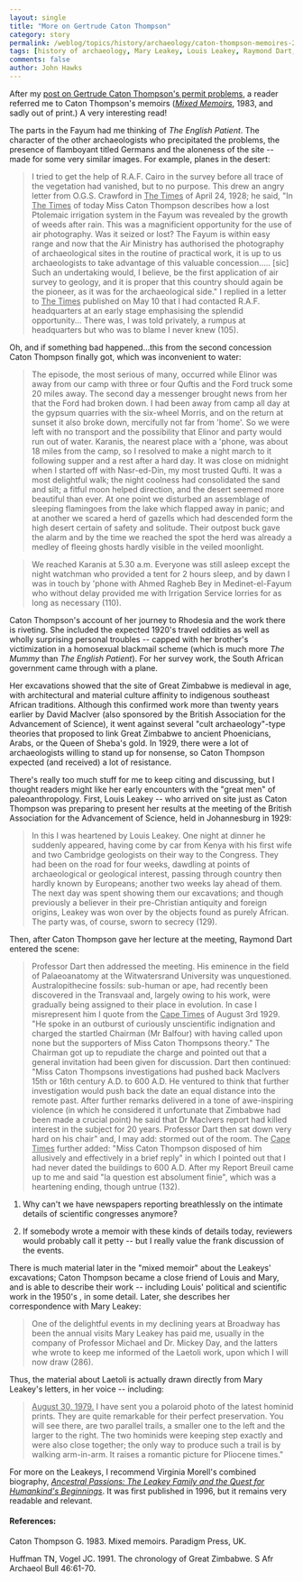 ```yaml
---
layout: single 
title: "More on Gertrude Caton Thompson" 
category: story
permalink: /weblog/topics/history/archaeology/caton-thompson-memoires-2009.html
tags: [history of archaeology, Mary Leakey, Louis Leakey, Raymond Dart, history of paleontology] 
comments: false 
author: John Hawks 
---
```


After my <a href="http://johnhawks.net/node/2132">post on Gertrude Caton Thompson's permit problems</a>, a reader referred me to Caton Thompson's memoirs (<a href="http://www.amazon.com/gp/product/0950610429?ie=UTF8&tag=johnhawksanth-20&linkCode=as2&camp=1789&creative=390957&creativeASIN=0950610429"><i>Mixed Memoirs</i></a>, 1983, and sadly out of print.) A very interesting read! 

The parts in the Fayum had me thinking of <i>The English Patient</i>. The character of the other archaeologists who precipitated the problems, the presence of flamboyant titled Germans and the aloneness of the site -- made for some very similar images. For example, planes in the desert: 

<blockquote>I tried to get the help of R.A.F. Cairo in the survey before all trace of the vegetation had vanished, but to no purpose. This drew an angry letter from O.G.S. Crawford in <u>The Times</u> of April 24, 1928; he said, "In <u>The Times</u> of today Miss Caton Thompson describes how a lost Ptolemaic irrigation system in the Fayum was revealed by the growth of weeds after rain. This was a magnificient opportunity for the use of air photography. Was it seized or lost? The Fayum is within easy range and now that the Air Ministry has authorised the photography of archaeological sites in the routine of practical work, it is up to us archaeologists to take advantage of this valuable concession..... [sic] Such an undertaking would, I believe, be the first application of air survey to geology, and it is proper that this country should again be the pioneer, as it was for the archaeological side." I replied in a letter to <u>The Times</u> published on May 10 that I had contacted R.A.F. headquarters at an early stage emphasising the splendid opportunity... There was, I was told privately, a rumpus at headquarters but who was to blame I never knew (105).</blockquote>

Oh, and if something bad happened...this from the second concession Caton Thompson finally got, which was inconvenient to water:

<blockquote>The episode, the most serious of many, occurred while Elinor was away from our camp with three or four Quftis and the Ford truck some 20 miles away. The second day a messenger brought news from her that the Ford had broken down. I had been away from camp all day at the gypsum quarries with the six-wheel Morris, and on the return at sunset it also broke down, mercifully not far from 'home'. So we were left with no transport and the possibility that Elinor and party would run out of water. Karanis, the nearest place with a 'phone, was about 18 miles from the camp, so I resolved to make a night march to it following supper and a rest after a hard day. It was close on midnight when I started off with Nasr-ed-Din, my most trusted Qufti. It was a most delightful walk; the night coolness had consolidated the sand and silt; a fitful moon helped direction, and the desert seemed more beautiful than ever. At one point we disturbed an assemblage of sleeping flamingoes from the lake which flapped away in panic; and at another we scared a herd of gazells which had descended form the high desert certain of safety and solitude. Their outpost buck gave the alarm and by the time we reached the spot the herd was already a medley of fleeing ghosts hardly visible in the veiled moonlight.</blockquote>

<blockquote>We reached Karanis at 5.30 a.m. Everyone was still asleep except the night watchman who provided a tent for 2 hours sleep, and by dawn I was in touch by 'phone with Ahmed Ragheb Bey in Medinet-el-Fayum who without delay provided me with Irrigation Service lorries for as long as necessary (110).</blockquote>

Caton Thompson's account of her journey to Rhodesia and the work there is riveting. She included the expected 1920's travel oddities as well as wholly surprising personal troubles -- capped with her brother's victimization in a homosexual blackmail scheme (which is much more <i>The Mummy</i> than <i>The English Patient</i>). For her survey work, the South African government came through with a plane. 

Her excavations showed that the site of Great Zimbabwe is medieval in age, with architectural and material culture affinity to indigenous southeast African traditions. Although this confirmed work more than twenty years earlier by David MacIver (also sponsored by the British Association for the Advancement of Science), it went against several "cult archaeology"-type theories that proposed to link Great Zimbabwe to ancient Phoenicians, Arabs, or the Queen of Sheba's gold. In 1929, there were a lot of archaeologists willing to stand up for nonsense, so Caton Thompson expected (and received) a lot of resistance. 

There's really too much stuff for me to keep citing and discussing, but I thought readers might like her early encounters with the "great men" of paleoanthropology. First, Louis Leakey -- who arrived on site just as Caton Thompson was preparing to present her results at the meeting of the British Association for the Advancement of Science, held in Johannesburg in 1929:

<blockquote>In this I was heartened by Louis Leakey. One night at dinner he suddenly appeared, having come by car from Kenya with his first wife and two Cambridge geologists on their way to the Congress. They had been on the road for four weeks, dawdling at points of archaeological or geological interest, passing through country then hardly known by Europeans; another two weeks lay ahead of them. The next day was spent showing them our excavations; and though previously a believer in their pre-Christian antiquity and foreign origins, Leakey was won over by the objects found as purely African. The party was, of course, sworn to secrecy (129).</blockquote>


Then, after Caton Thompson gave her lecture at the meeting, Raymond Dart entered the scene: 


<blockquote>Professor Dart then addressed the meeting. His eminence in the field of Palaeoanatomy at the Witwatersrand University was unquestioned. Australopithecine fossils: sub-human or ape, had recently been discovered in the Transvaal and, largely owing to his work, were gradually being assigned to their place in evolution. In case I misrepresent him I quote from the <u>Cape Times</u> of August 3rd 1929. "He spoke in an outburst of curiously unscientific indignation and charged the startled Chairman (Mr Balfour) with having called upon none but the supporters of Miss Caton Thompsons theory." The Chairman got up to repudiate the charge and pointed out that a general invitation had been given for discussion. Dart then continued: "Miss Caton Thompsons investigations had pushed back MacIvers 15th or 16th century A.D. to 600 A.D. He ventured to think that further investigation would push back the date an equal distance into the remote past. After further remarks delivered in a tone of awe-inspiring violence (in which he considered it unfortunate that Zimbabwe had been made a crucial point) he said that Dr MacIvers report had killed interest in the subject for 20 years. Professor Dart then sat down very hard on his chair" and, I may add: stormed out of the room. The <u>Cape Times</u> further added: "Miss Caton Thompson disposed of him allusively and effectively in a brief reply" in which I pointed out that I had never dated the buildings to 600 A.D. After my Report Breuil came up to me and said "la question est absolument finie", which was a heartening ending, though untrue (132).</blockquote>

1. Why can't we have newspapers reporting breathlessly on the intimate details of scientific congresses anymore? 

2. If somebody wrote a memoir with these kinds of details today, reviewers would probably call it petty -- but I really value the frank discussion of the events. 


There is much material later in the "mixed memoir" about the Leakeys' excavations; Caton Thompson became a close friend of Louis and Mary, and is able to describe their work -- including Louis' political and scientific work in the 1950's , in some detail. Later, she describes her correspondence with Mary Leakey: 


<blockquote>One of the delightful events in my declining years at Broadway has been the annual visits Mary Leakey has paid me, usually in the company of Professor Michael and Dr. Mickey Day, and the latters whe wrote to keep me informed of the Laetoli work, upon which I will now draw (286). </blockquote>

Thus, the material about Laetoli is actually drawn directly from Mary Leakey's letters, in her voice -- including: 

<blockquote><u>August 30, 1979.</u> I have sent you a polaroid photo of the latest hominid prints. They are quite remarkable for their perfect preservation. You will see there, are two parallel trails, a smaller one to the left and the larger to the right. The two hominids were keeping step exactly and were also close together; the only way to produce such a trail is by walking arm-in-arm. It raises a romantic picture for Pliocene times." </blockquote>




For more on the Leakeys, I recommend Virginia Morell's combined biography, <a href="http://www.amazon.com/gp/product/0684824701?ie=UTF8&tag=johnhawksanth-20&linkCode=as2&camp=1789&creative=390957&creativeASIN=0684824701"><i>Ancestral Passions: The Leakey Family and the Quest for Humankind's Beginnings</i></a>. It was first published in 1996, but it remains very readable and relevant. 




<h4>References:</h4>

<p class="cite">Caton Thompson G. 1983. Mixed memoirs. Paradigm Press, UK. 

<p class="cite">Huffman TN, Vogel JC. 1991. The chronology of Great Zimbabwe. S Afr Archaeol Bull 46:61-70. </p>



